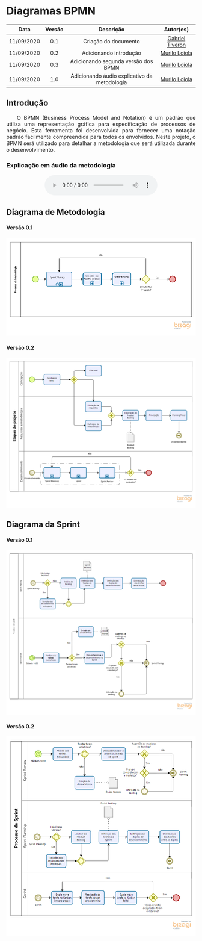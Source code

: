 # Diagramas BPMN
|Data|Versão|Descrição|Autor(es)|
|:-:|:-:|:-:|:-:|
|11/09/2020|0.1|Criação do documento|[Gabriel Tiveron](https://github.com/GabrielTiveron)|
|11/09/2020|0.2|Adicionando introdução|[Murilo Loiola](https://github.com/murilo-dan)|
|11/09/2020|0.3|Adicionando segunda versão dos BPMN|[Murilo Loiola](https://github.com/murilo-dan)|
|11/09/2020|1.0|Adicionando áudio explicativo da metodologia|[Murilo Loiola](https://github.com/murilo-dan)|

## Introdução

<p align="justify">&emsp;&emsp;O BPMN (Business Process Model and Notation) é um padrão que utiliza uma representação gráfica para especificação de processos de negócio. Esta ferramenta foi desenvolvida para fornecer uma notação padrão facilmente compreendida para todos os envolvidos. Neste projeto, o BPMN será utilizado para detalhar a metodologia que será utilizada durante o desenvolvimento.</p>

### Explicação em áudio da metodologia

<div style="text-align: center">
    <audio controls="controls">
        <source src="../audio_metodologia.ogg" type="audio/ogg" />
    </audio>
</div>

## Diagrama de Metodologia

#### Versão 0.1

[![BPMN_Metodologia](./img/Metodologia_BPMN.png)](./img/Metodologia_BPMN.png)

#### Versão 0.2

[![BPMN_Metodologia](./img/geral_bpmn.png)](./img/geral_bpmn.png)

## Diagrama da Sprint

#### Versão 0.1

[![BPMN_Sprint](./img/sprint_bpmn_v0.1.png)](./img/sprint_bpmn_v0.1.png)

#### Versão 0.2

[![BPMN_Sprint](./img/sprint_bpmn_v0.2.png)](./img/sprint_bpmn_v0.2.png)
